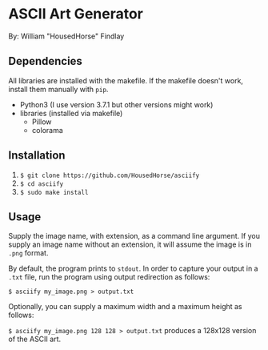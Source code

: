 # ASCII Art Generator

By: William "HousedHorse" Findlay

## Dependencies

All libraries are installed with the makefile. If the makefile doesn't work,
install them manually with `pip`.

- Python3 (I use version 3.7.1 but other versions might work)
- libraries (installed via makefile)
  - Pillow
  - colorama

## Installation

1. `$ git clone https://github.com/HousedHorse/asciify`
1. `$ cd asciify`
1. `$ sudo make install`

## Usage

Supply the image name, with extension, as a command line argument.
If you supply an image name without an extension, it will assume the
image is in `.png` format.

By default, the program prints to `stdout`. In order to capture your
output in a `.txt` file, run the program using output redirection as follows:

`$ asciify my_image.png > output.txt`

Optionally, you can supply a maximum width and a maximum height as follows:

`$ asciify my_image.png 128 128 > output.txt` produces a 128x128 version of the ASCII art.
